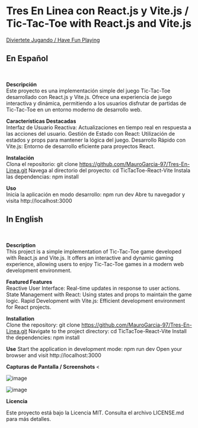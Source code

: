 <h1> Tres En Linea con React.js y Vite.js / Tic-Tac-Toe with React.js and Vite.js </h1>

<a href="https://hacker-login-9963a6.netlify.app/" target="_blank"> Diviertete Jugando / Have Fun Playing </a>

<h2> En Español </h2> <br>

<strong> Descripción </strong><br>
Este proyecto es una implementación simple del juego Tic-Tac-Toe desarrollado con React.js y Vite.js. Ofrece una experiencia de juego interactiva y dinámica, permitiendo a los usuarios disfrutar de partidas de Tic-Tac-Toe en un entorno moderno de desarrollo web. <br>

<strong> Características Destacadas </strong><br>
Interfaz de Usuario Reactiva: Actualizaciones en tiempo real en respuesta a las acciones del usuario.
Gestión de Estado con React: Utilización de estados y props para mantener la lógica del juego.
Desarrollo Rápido con Vite.js: Entorno de desarrollo eficiente para proyectos React.
<br>

<strong>Instalación</strong> <br>
Clona el repositorio: git clone https://github.com/MauroGarcia-97/Tres-En-Linea.git
Navega al directorio del proyecto: cd TicTacToe-React-Vite
Instala las dependencias: npm install <br>

<strong> Uso </strong> <br>
Inicia la aplicación en modo desarrollo: npm run dev
Abre tu navegador y visita http://localhost:3000<br>

<h2> In English </h2> <br>

<strong> Description </strong><br>
This project is a simple implementation of Tic-Tac-Toe game developed with React.js and Vite.js. It offers an interactive and dynamic gaming experience, allowing users to enjoy Tic-Tac-Toe games in a modern web development environment. <br>

<strong> Featured Features </strong><br>
Reactive User Interface: Real-time updates in response to user actions.
State Management with React: Using states and props to maintain the game logic.
Rapid Development with Vite.js: Efficient development environment for React projects. <br>

<strong>Installation</strong> <br>
Clone the repository: git clone https://github.com/MauroGarcia-97/Tres-En-Linea.git
Navigate to the project directory: cd TicTacToe-React-Vite
Install the dependencies: npm install <br>

<strong> Use</strong>
Start the application in development mode: npm run dev
Open your browser and visit http://localhost:3000 <br>

<strong> Capturas de Pantalla / Screenshots </strong> <<br>

![image](https://github.com/MauroGarcia-97/Tres-En-Linea/assets/150713356/ba5bcbe2-66a6-47b9-b3ab-bf99fcddcb6f)

![image](https://github.com/MauroGarcia-97/Tres-En-Linea/assets/150713356/7911799c-12b5-41bb-8987-b0b000957608)

<strong> Licencia </strong>

Este proyecto está bajo la Licencia MIT. Consulta el archivo LICENSE.md para más detalles.
